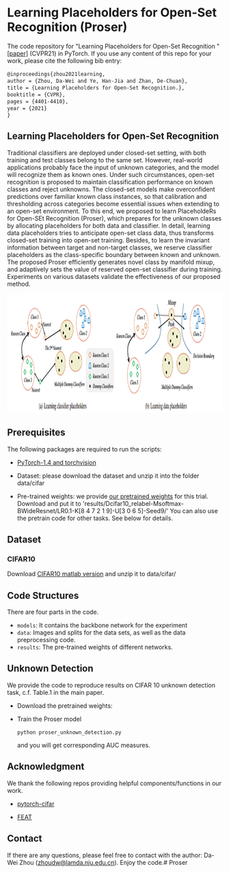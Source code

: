
# Learning Placeholders for Open-Set Recognition  (Proser)

The code repository for "Learning Placeholders for Open-Set Recognition
" [[paper]](https://openaccess.thecvf.com/content/CVPR2021/papers/Zhou_Learning_Placeholders_for_Open-Set_Recognition_CVPR_2021_paper.pdf) (CVPR21) in PyTorch. If you use any content of this repo for your work, please cite the following bib entry:

    @inproceedings{zhou2021learning,
    author = {Zhou, Da-Wei and Ye, Han-Jia and Zhan, De-Chuan},
    title = {Learning Placeholders for Open-Set Recognition.},
    booktitle = {CVPR},
    pages = {4401-4410},
    year = {2021}
    }

## Learning Placeholders for Open-Set Recognition


Traditional classifiers are deployed under closed-set setting, with both training and test classes belong to the same set. However, real-world applications probably face the input of unknown categories, and the model will recognize them as known ones. Under such circumstances, open-set recognition is proposed to maintain classification performance on known classes and reject unknowns. The closed-set models make overconfident predictions over familiar known class instances, so that calibration and thresholding across categories become essential issues when extending to an open-set environment. To this end, we proposed to learn PlaceholdeRs for Open-SEt Recognition (Proser), which prepares for the unknown classes by allocating placeholders for both data and classifier. In detail, learning data placeholders tries to anticipate open-set class data, thus transforms closed-set training into open-set training. Besides, to learn the invariant information between target and non-target classes, we reserve classifier placeholders as the class-specific boundary between known and unknown. The proposed Proser efficiently generates novel class by manifold mixup, and adaptively sets the value of reserved open-set classifier during training. Experiments on various datasets validate the effectiveness of our proposed method.

<img src='imgs/teaser.png' width='900' height='280'>

## Prerequisites

The following packages are required to run the scripts:

- [PyTorch-1.4 and torchvision](https://pytorch.org)

- Dataset: please download the dataset and unzip it into the folder data/cifar 

- Pre-trained weights: we provide [our pretrained weights](https://drive.google.com/file/d/1Pwnetsy59fXRTgeYhUp5S0k-EqDuQ-CF/view?usp=sharing) for this trial. Download and put it to 'results/Dcifar10_relabel-Msoftmax-BWideResnet/LR0.1-K[8 4 7 2 1 9]-U[3 0 6 5]-Seed9/'  You can also use the pretrain code for other tasks. See below for details.

## Dataset

### CIFAR10
Download  [CIFAR10 matlab version](https://www.cs.toronto.edu/~kriz/cifar.html) and unzip it to data/cifar/

## Code Structures
There are four parts in the code.
 - `models`: It contains the backbone network for the experiment
 - `data`: Images and splits for the data sets, as well as the data preprocessing code.
 - `results`: The pre-trained weights of different networks.
 
## Unknown Detection
We provide the code to reproduce results on CIFAR 10 unknown detection task, c.f. Table.1 in the main paper.

- Download the pretrained weights:

- Train the Proser model 

  ```
  python proser_unknown_detection.py
  ```
  
  and you will get corresponding AUC measures.

  

 
## Acknowledgment
We thank the following repos providing helpful components/functions in our work.
- [pytorch-cifar](https://github.com/kuangliu/pytorch-cifar)

- [FEAT](https://github.com/Sha-Lab/FEAT)


## Contact 
If there are any questions, please feel free to contact with the author:  Da-Wei Zhou (zhoudw@lamda.nju.edu.cn). Enjoy the code.# Proser

